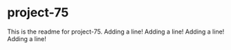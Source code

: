 # project-75

This is the readme for project-75.
Adding a line!
Adding a line!
Adding a line!
Adding a line!
